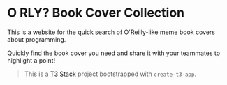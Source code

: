 # O RLY? Book Cover Collection

This is a website for the quick search of O'Reilly-like meme book covers about programming.

Quickly find the book cover you need and share it with your teammates to highlight a point!


> This is a [T3 Stack](https://create.t3.gg/) project bootstrapped with `create-t3-app`.

